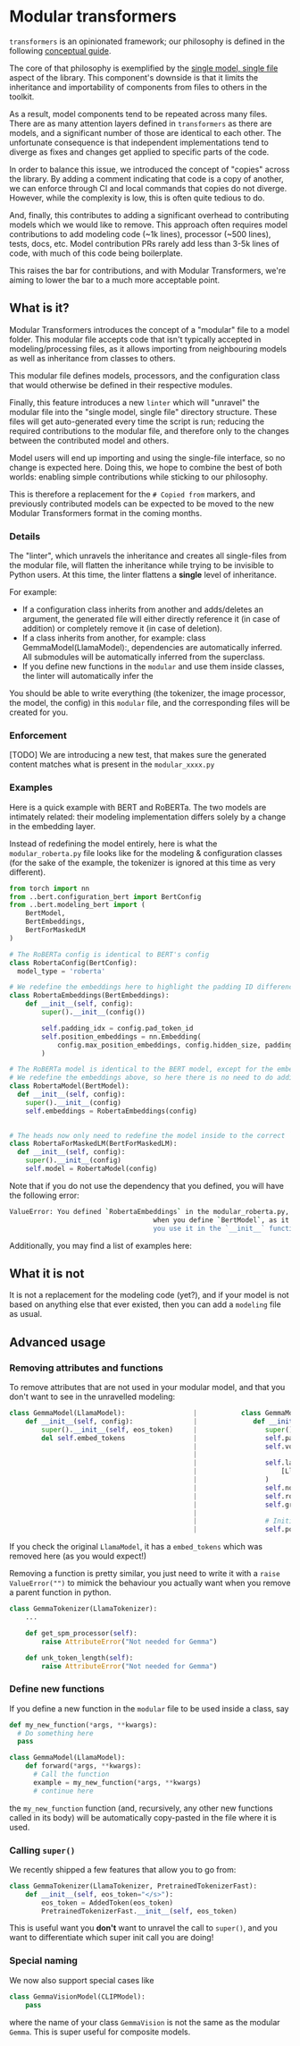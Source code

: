 # Modular transformers

`transformers` is an opinionated framework; our philosophy is defined in the following [conceptual guide](./philosophy).

The core of that philosophy is exemplified by the [single model, single file](https://huggingface.co/blog/transformers-design-philosophy)
aspect of the library. This component's downside is that it limits the inheritance and importability of components from
files to others in the toolkit.

As a result, model components tend to be repeated across many files. There are as many attention layers defined
in `transformers` as there are models, and a significant number of those are identical to each other. 
The unfortunate consequence is that independent implementations tend to diverge as fixes and changes get applied
to specific parts of the code.

In order to balance this issue, we introduced the concept of "copies" across the library. By adding a comment indicating
that code is a copy of another, we can enforce through CI and local commands that copies do not diverge. However,
while the complexity is low, this is often quite tedious to do.

And, finally, this contributes to adding a significant overhead to contributing models which we would like to remove.
This approach often requires model contributions to add modeling code (~1k lines), processor (~500 lines), tests, docs,
etc. Model contribution PRs rarely add less than 3-5k lines of code, with much of this code being boilerplate.

This raises the bar for contributions, and with Modular Transformers, we're aiming to lower the bar to a much more
acceptable point.

## What is it?

Modular Transformers introduces the concept of a "modular" file to a model folder. This modular file accepts code
that isn't typically accepted in modeling/processing files, as it allows importing from neighbouring models as well
as inheritance from classes to others.

This modular file defines models, processors, and the configuration class that would otherwise be defined in their
respective modules.

Finally, this feature introduces a new `linter` which will "unravel" the modular file into the "single model, single 
file" directory structure. These files will get auto-generated every time the script is run; reducing the required
contributions to the modular file, and therefore only to the changes between the contributed model and others.

Model users will end up importing and using the single-file interface, so no change is expected here. Doing this, we
hope to combine the best of both worlds: enabling simple contributions while sticking to our philosophy.

This is therefore a replacement for the `# Copied from` markers, and previously contributed models can be expected to
be moved to the new Modular Transformers format in the coming months.

### Details 

The "linter", which unravels the inheritance and creates all single-files from the modular file, will flatten the 
inheritance while trying to be invisible to Python users. At this time, the linter flattens a **single** level of
inheritance.

For example:
- If a configuration class inherits from another and adds/deletes an argument, the generated file will either directly 
  reference it (in case of addition) or completely remove it (in case of deletion).
- If a class inherits from another, for example: class GemmaModel(LlamaModel):, dependencies are automatically 
  inferred. All submodules will be automatically inferred from the superclass.
- If you define new functions in the `modular` and use them inside classes, the linter will automatically infer the 

You should be able to write everything (the tokenizer, the image processor, the model, the config) in this `modular` 
file, and the corresponding files will be created for you. 

### Enforcement

[TODO] We are introducing a new test, that makes sure the generated content matches what is present in the `modular_xxxx.py`

### Examples

Here is a quick example with BERT and RoBERTa. The two models are intimately related: their modeling implementation 
differs solely by a change in the embedding layer.

Instead of redefining the model entirely, here is what the `modular_roberta.py` file looks like for the modeling &
configuration classes (for the sake of the example, the tokenizer is ignored at this time as very different).

```python
from torch import nn
from ..bert.configuration_bert import BertConfig
from ..bert.modeling_bert import (
    BertModel,
    BertEmbeddings,
    BertForMaskedLM
)

# The RoBERTa config is identical to BERT's config
class RobertaConfig(BertConfig):
  model_type = 'roberta'

# We redefine the embeddings here to highlight the padding ID difference, and we redefine the position embeddings
class RobertaEmbeddings(BertEmbeddings):
    def __init__(self, config):
        super().__init__(config())

        self.padding_idx = config.pad_token_id
        self.position_embeddings = nn.Embedding(
            config.max_position_embeddings, config.hidden_size, padding_idx=self.padding_idx
        )

# The RoBERTa model is identical to the BERT model, except for the embedding layer. 
# We redefine the embeddings above, so here there is no need to do additional work
class RobertaModel(BertModel):
  def __init__(self, config):
    super().__init__(config)
    self.embeddings = RobertaEmbeddings(config)

      
# The heads now only need to redefine the model inside to the correct `RobertaModel`
class RobertaForMaskedLM(BertForMaskedLM):
  def __init__(self, config):
    super().__init__(config)
    self.model = RobertaModel(config)
```

Note that if you do not use the dependency that you defined, you will have the following error:

```bash
ValueError: You defined `RobertaEmbeddings` in the modular_roberta.py, it should be used
                                    when you define `BertModel`, as it is one of it's direct dependencies. Make sure
                                    you use it in the `__init__` function.
```

Additionally, you may find a list of examples here:

## What it is not

It is not a replacement for the modeling code (yet?), and if your model is not based on anything else that ever existed, then you can add a `modeling` file as usual.


## Advanced usage

### Removing attributes and functions
To remove attributes that are not used in your modular model, and that you don't want to see in the unravelled modeling: 

```python
class GemmaModel(LlamaModel):                 |           class GemmaModel(PreTrainedModel):
    def __init__(self, config):               |              def __init__(self, config):
        super().__init__(self, eos_token)     |                 super().__init__(config)
        del self.embed_tokens                 |                 self.padding_idx = config.pad_token_id
                                              |                 self.vocab_size = config.vocab_size
                                              |
                                              |                 self.layers = nn.ModuleList(
                                              |                     [LlamaDecoderLayer(config, layer_idx) for layer_idx in range(config.num_hidden_layers)]
                                              |                 )
                                              |                 self.norm = LlamaRMSNorm(config.hidden_size, eps=config.rms_norm_eps)
                                              |                 self.rotary_emb = LlamaRotaryEmbedding(config=config)
                                              |                 self.gradient_checkpointing = False
                                              |                 
                                              |                 # Initialize weights and apply final processing
                                              |                 self.post_init()
```
If you check the original `LlamaModel`, it has a `embed_tokens` which was removed here (as you would expect!)

Removing a function is pretty similar, you just need to write it with a `raise ValueError("")` to mimick the behaviour you actually want when you remove a parent function in python.

```python
class GemmaTokenizer(LlamaTokenizer):
    ...

    def get_spm_processor(self):
        raise AttributeError("Not needed for Gemma")

    def unk_token_length(self):
        raise AttributeError("Not needed for Gemma")
```

### Define new functions

If you define a new function in the `modular` file to be used inside a class, say

```python
def my_new_function(*args, **kwargs):
  # Do something here
  pass

class GemmaModel(LlamaModel):
    def forward(*args, **kwargs):
      # Call the function
      example = my_new_function(*args, **kwargs)
      # continue here
```

the `my_new_function` function (and, recursively, any other new functions called in its body) will be automatically copy-pasted 
in the file where it is used.

### Calling `super()`
We recently shipped a few features that allow you to go from:
```python
class GemmaTokenizer(LlamaTokenizer, PretrainedTokenizerFast):         |           class GemmaModel(nn.Module):
    def __init__(self, eos_token="</s>"):                              |             def __init__(self):
        eos_token = AddedToken(eos_token)                              |                eos_token = AddedToken(eos_token)
        PretrainedTokenizerFast.__init__(self, eos_token)              |                super().__init__(eos_token)
```
This is useful want you **don't** want to unravel the call to `super()`, and you want to differentiate which super init call you are doing!

### Special naming
We now also support special cases like
```python
class GemmaVisionModel(CLIPModel):                                 
    pass
```
where the name of your class `GemmaVision` is not the same as the modular `Gemma`. This is super useful for composite models.
